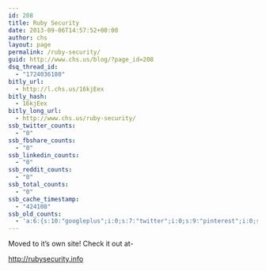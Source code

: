 ```yaml
---
id: 208
title: Ruby Security
date: 2013-09-06T14:57:52+00:00
author: chs
layout: page
permalink: /ruby-security/
guid: http://www.chs.us/blog/?page_id=208
dsq_thread_id:
  - "1724036180"
bitly_url:
  - http://l.chs.us/16kjEex
bitly_hash:
  - 16kjEex
bitly_long_url:
  - http://www.chs.us/ruby-security/
ssb_twitter_counts:
  - "0"
ssb_fbshare_counts:
  - "0"
ssb_linkedin_counts:
  - "0"
ssb_reddit_counts:
  - "0"
ssb_total_counts:
  - "0"
ssb_cache_timestamp:
  - "424108"
ssb_old_counts:
  - 'a:6:{s:10:"googleplus";i:0;s:7:"twitter";i:0;s:9:"pinterest";i:0;s:7:"fbshare";i:0;s:8:"linkedin";i:0;s:6:"reddit";i:0;}'
---
```

Moved to it&#8217;s own site! Check it out at-

<a href="http://rubysecurity.info" title="http://rubysecurity.info" target="_blank">http://rubysecurity.info</a>

